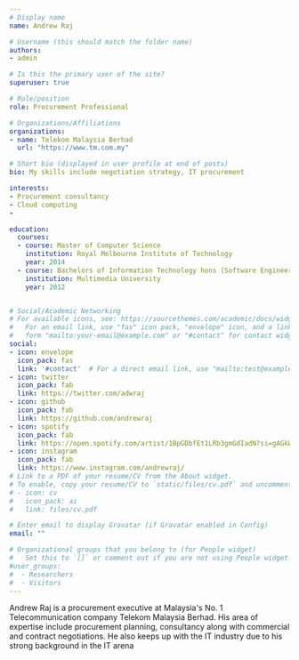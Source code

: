 ```yaml
---
# Display name
name: Andrew Raj

# Username (this should match the folder name)
authors:
- admin

# Is this the primary user of the site?
superuser: true

# Role/position
role: Procurement Professional

# Organizations/Affiliations
organizations:
- name: Telekom Malaysia Berhad
  url: "https://www.tm.com.my"

# Short bio (displayed in user profile at end of posts)
bio: My skills include negotiation strategy, IT procurement

interests:
- Procurement consultancy
- Cloud computing
-

education:
  courses:
  - course: Master of Computer Science
    institution: Royal Melbourne Institute of Technology
    year: 2014
  - course: Bachelors of Information Technology hons (Software Engineering)
    institution: Multimedia University
    year: 2012


# Social/Academic Networking
# For available icons, see: https://sourcethemes.com/academic/docs/widgets/#icons
#   For an email link, use "fas" icon pack, "envelope" icon, and a link in the
#   form "mailto:your-email@example.com" or "#contact" for contact widget.
social:
- icon: envelope
  icon_pack: fas
  link: '#contact'  # For a direct email link, use "mailto:test@example.org".
- icon: twitter
  icon_pack: fab
  link: https://twitter.com/adwraj
- icon: github
  icon_pack: fab
  link: https://github.com/andrewraj
- icon: spotify
  icon_pack: fab
  link: https://open.spotify.com/artist/1BpGDbfEt1LRb3gmGdIadN?si=gAGkWjiGSUa4Bvt55-vTPQ
- icon: instagram
  icon_pack: fab
  link: https://www.instagram.com/andrewraj/
# Link to a PDF of your resume/CV from the About widget.
# To enable, copy your resume/CV to `static/files/cv.pdf` and uncomment the lines below.  
# - icon: cv
#   icon_pack: ai
#   link: files/cv.pdf

# Enter email to display Gravatar (if Gravatar enabled in Config)
email: ""

# Organizational groups that you belong to (for People widget)
#   Set this to `[]` or comment out if you are not using People widget.  
#user_groups:
#  - Researchers
#  - Visitors
---
```


Andrew Raj is a procurement executive at Malaysia's No. 1 Telecommunication company Telekom Malaysia Berhad. His area of expertise include procurement planning, consultancy along with commercial and contract negotiations. He also keeps up with the IT industry due to his strong background in the IT arena
